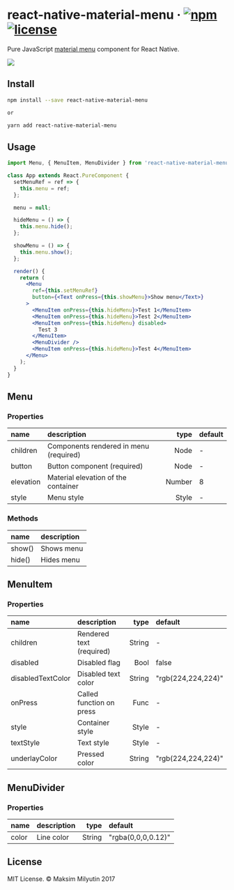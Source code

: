 # react-native-material-menu &middot; [![npm](https://img.shields.io/npm/v/react-native-material-menu.svg)](https://www.npmjs.com/package/react-native-material-menu) [![license](https://img.shields.io/npm/l/react-native-material-menu.svg)](https://github.com/mxck/react-native-material-menu/blob/master/LICENSE)

Pure JavaScript [material
menu](https://material.io/guidelines/components/menus.html) component for React
Native.

<img src="https://media.giphy.com/media/3ov9jUvQH4U82JGNRC/giphy.gif" />

## Install

```bash
npm install --save react-native-material-menu

or

yarn add react-native-material-menu
```

## Usage

```jsx
import Menu, { MenuItem, MenuDivider } from 'react-native-material-menu';

class App extends React.PureComponent {
  setMenuRef = ref => {
    this.menu = ref;
  };

  menu = null;

  hideMenu = () => {
    this.menu.hide();
  };

  showMenu = () => {
    this.menu.show();
  };

  render() {
    return (
      <Menu
        ref={this.setMenuRef}
        button={<Text onPress={this.showMenu}>Show menu</Text>}
      >
        <MenuItem onPress={this.hideMenu}>Test 1</MenuItem>
        <MenuItem onPress={this.hideMenu}>Test 2</MenuItem>
        <MenuItem onPress={this.hideMenu} disabled>
          Test 3
        </MenuItem>
        <MenuDivider />
        <MenuItem onPress={this.hideMenu}>Test 4</MenuItem>
      </Menu>
    );
  }
}
```

## Menu

### Properties

| name      | description                            |  type | default |
| :-------- | :------------------------------------- | ------: | :------ |
| children  | Components rendered in menu (required) |  Node   | -       |
| button    | Button component (required)            |  Node   | -       |
| elevation | Material elevation of the container    |  Number | 8       |
| style     | Menu style                             | Style   | -       |

### Methods

| name   | description |
| :----- | :---------- |
| show() | Shows menu  |
| hide() | Hides menu  |

## MenuItem

### Properties

| name              | description              |   type | default            |
| :---------------- | :----------------------- | -----: | :----------------- |
| children          | Rendered text (required) | String | -                  |
| disabled          | Disabled flag            |   Bool | false              |
| disabledTextColor | Disabled text color      | String | "rgb(224,224,224)" |
| onPress           | Called function on press |   Func | -                  |
| style             | Container style          |  Style | -                  |
| textStyle         | Text style               |  Style | -                  |
| underlayColor     | Pressed color            | String | "rgb(224,224,224)" |

## MenuDivider

### Properties

| name  | description |   type | default            |
| :---- | :---------- | -----: | :----------------- |
| color | Line color  | String | "rgba(0,0,0,0.12)" |

## License

MIT License. © Maksim Milyutin 2017
